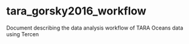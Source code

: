 # tara_gorsky2016_workflow
Document describing the data analysis workflow of TARA Oceans data using Tercen
